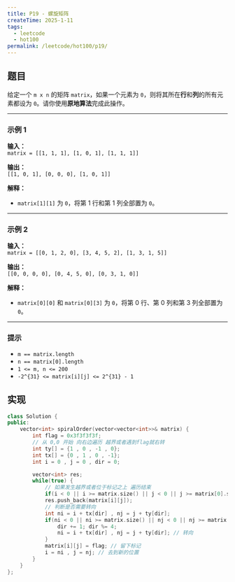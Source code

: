 ```yaml
---
title: P19 - 螺旋矩阵
createTime: 2025-1-11
tags:
  - leetcode
  - hot100
permalink: /leetcode/hot100/p19/
---
```


## 题目

给定一个 `m x n` 的矩阵 `matrix`，如果一个元素为 `0`，则将其所在**行**和**列**的所有元素都设为 `0`。请你使用**原地算法**完成此操作。

---

### 示例 1

**输入：**  
`matrix = [[1, 1, 1], [1, 0, 1], [1, 1, 1]]`

**输出：**  
`[[1, 0, 1], [0, 0, 0], [1, 0, 1]]`

**解释：**  
- `matrix[1][1]` 为 `0`，将第 1 行和第 1 列全部置为 `0`。

---

### 示例 2

**输入：**  
`matrix = [[0, 1, 2, 0], [3, 4, 5, 2], [1, 3, 1, 5]]`

**输出：**  
`[[0, 0, 0, 0], [0, 4, 5, 0], [0, 3, 1, 0]]`

**解释：**  
- `matrix[0][0]` 和 `matrix[0][3]` 为 `0`，将第 0 行、第 0 列和第 3 列全部置为 `0`。

---

### 提示

- `m == matrix.length`  
- `n == matrix[0].length`  
- `1 <= m, n <= 200`  
- `-2^{31} <= matrix[i][j] <= 2^{31} - 1`  


## 实现

```cpp
class Solution {
public:
    vector<int> spiralOrder(vector<vector<int>>& matrix) {
        int flag = 0x3f3f3f3f;
        // 从 0,0 开始 向右边遍历 越界或者遇到flag就右转
        int ty[] = {1 , 0 , -1 , 0};
        int tx[] = {0 , 1 , 0 , -1};
        int i = 0 , j = 0 , dir = 0;

        vector<int> res; 
        while(true) {
	        // 如果发生越界或者位于标记之上 遍历结束
            if(i < 0 || i >= matrix.size() || j < 0 || j >= matrix[0].size() || matrix[i][j] == flag) return res;
            res.push_back(matrix[i][j]);
		    // 判断是否需要转向
            int ni = i + tx[dir] , nj = j + ty[dir];
            if(ni < 0 || ni >= matrix.size() || nj < 0 || nj >= matrix[0].size() || matrix[ni][nj] == flag) {
                dir += 1; dir %= 4;
                ni = i + tx[dir] , nj = j + ty[dir]; // 转向
            }
            matrix[i][j] = flag; // 留下标记
            i = ni , j = nj; // 去到新的位置
        }
    }
};
```